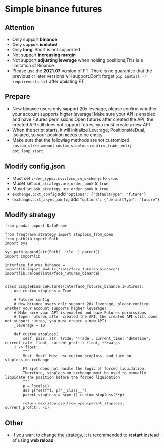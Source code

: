 # Simple binance futures

## Attention

- Only support **binance**
- Only support **isolated**
- Only **long**, Short is not supported
- Not support **increasing margin**
- Not support **adjusting leverage** when holding positions,This is a limitation of Binance
- Please use the **2021.07** version of FT. There is no guarantee that the previous or later versions will support.Don't forget `pip install -r requirements.txt` after updating FT

## Prepare
- New binance users only support 20x leverage, please confirm whether your account supports higher leverage!
Make sure your API is enabled and have Futures permissions
Open futures after created the API, the created API still does not support futres, you must create a new API
- When the script starts, it will initialize Leverage, PositionsideDual, Isolated, so your position needs to be empty
- Make sure that the following methods are not customized `custom_stake_amount` `custom_stoploss` `confirm_trade_entry` `bot_loop_start`

## Modify config.json
- Must set `order_types.stoploss_on_exchange` to `true`.
- Muset set `bid_strategy.use_order_book` to `true`.
- Muset set `ask_strategy.use_order_book` to `true`.
- `exchange.ccxt_config` add `"options": {"defaultType": "future"}`
- `exchange.ccxt_async_config` add `"options": {"defaultType": "future"}`


## Modify strategy
```
from pandas import DataFrame

from freqtrade.strategy import stoploss_from_open
from pathlib import Path
import sys

sys.path.append(str(Path(__file__).parent))
import importlib

interface_futures_binance = importlib.import_module("interface_futures_binance")
importlib.reload(interface_futures_binance)


class SimpleBinanceFutures(interface_futures_binance.IFutures):
    use_custom_stoploss = True

    # Futures config
    # New binance users only support 20x leverage, please confirm whether your account supports higher leverage!
    # Make sure your API is enabled and have Futures permissions
    # (open futures after created the API, the created API still does not support futres, you must create a new API)
    _leverage = 10

    def custom_stoploss(
        self, pair: str, trade: 'Trade', current_time: 'datetime', current_rate: float, current_profit: float, **kwargs
    ) -> float:
        """
        Must! Must! Must use custom_stoploss, and turn on stoploss_on_exchange

        FT spot does not handle the logic of forced liquidation.
        Therefore, stoploss_on_exchange must be used to manually liquidate the position before the forced liquidation
        """
        p = locals()
        del p["self"], p["__class__"]
        parent_stoploss = super().custom_stoploss(**p)

        return max(stoploss_from_open(parent_stoploss, current_profit), -1)
```

## Other
- If you want to change the strategy, it is recommended to **restart** instead of using **web reload**.